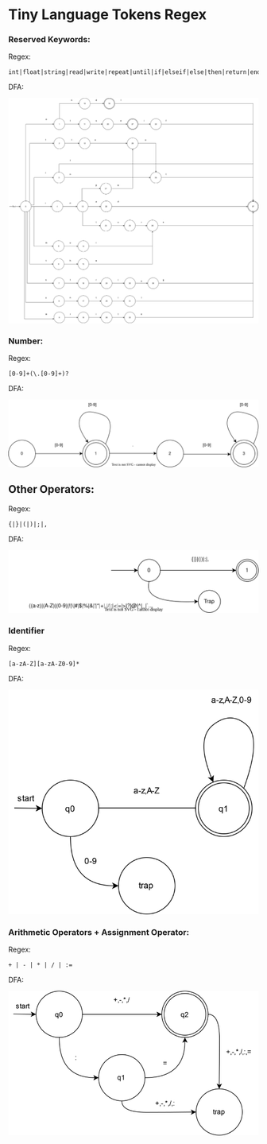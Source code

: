 # Tiny Language Tokens Regex

### Reserved Keywords:

Regex:

```regex
int|float|string|read|write|repeat|until|if|elseif|else|then|return|end|endl|main
```

DFA:

![reserved-keywords-dfa.svg](./DFA/reserved-keywords-dfa.svg)

### Number:

Regex:

```regex
[0-9]+(\.[0-9]+)?
```

DFA:

![number-dfa.svg](./DFA/number-dfa.svg)

## Other Operators:

Regex:

```regex
{|}|(|)|;|,
```

DFA:

![other-operators-dfa.svg](./DFA/other-operators-dfa.svg)

### Identifier

Regex:

```regex
[a-zA-Z][a-zA-Z0-9]*
```

DFA:

![identifier-dfa.svg](./DFA/identifier-dfa.svg)

### Arithmetic Operators + Assignment Operator:

Regex:

```regex
+ | - | * | / | :=
```

DFA:

![arithmetic-operators-dfa.svg](./DFA/arith_assign-dfa.svg)
